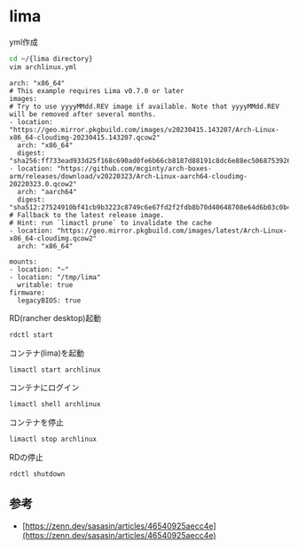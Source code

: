 # lima

yml作成

```bash
cd ~/{lima directory}
vim archlinux.yml
```

```vim
arch: "x86_64"
# This example requires Lima v0.7.0 or later
images:
# Try to use yyyyMMdd.REV image if available. Note that yyyyMMdd.REV will be removed after several months.
- location: "https://geo.mirror.pkgbuild.com/images/v20230415.143207/Arch-Linux-x86_64-cloudimg-20230415.143207.qcow2"
  arch: "x86_64"
  digest: "sha256:ff733ead933d25f168c690ad0fe6b66cb8187d88191c8dc6e88ec50687539265"
- location: "https://github.com/mcginty/arch-boxes-arm/releases/download/v20220323/Arch-Linux-aarch64-cloudimg-20220323.0.qcow2"
  arch: "aarch64"
  digest: "sha512:27524910bf41cb9b3223c8749c6e67fd2f2fdb8b70d40648708e64d6b03c0b4a01b3c5e72d51fefd3e0c3f58487dbb400a79ca378cde2da341a3a19873612be8"
# Fallback to the latest release image.
# Hint: run `limactl prune` to invalidate the cache
- location: "https://geo.mirror.pkgbuild.com/images/latest/Arch-Linux-x86_64-cloudimg.qcow2"
  arch: "x86_64"

mounts:
- location: "~"
- location: "/tmp/lima"
  writable: true
firmware:
  legacyBIOS: true
```

RD(rancher desktop)起動

```bash
rdctl start
```

コンテナ(lima)を起動

```bash
limactl start archlinux 
```

コンテナにログイン

```bash
limactl shell archlinux
```

コンテナを停止

```bash
limactl stop archlinux
```

RDの停止

```bash
rdctl shutdown
```

## 参考

* [https://zenn.dev/sasasin/articles/46540925aecc4e](https://zenn.dev/sasasin/articles/46540925aecc4e)

